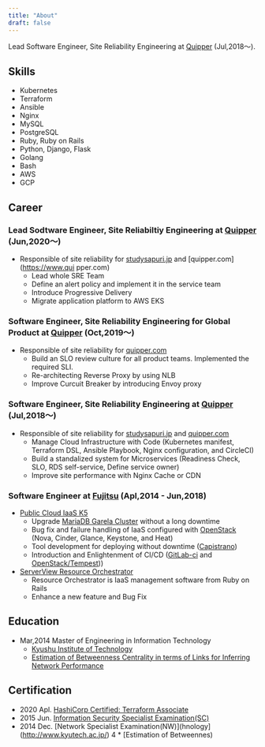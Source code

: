 ```yaml
---
title: "About"
draft: false
---
```


Lead Software Engineer, Site Reliability Engineering at [Quipper](http://www.quipper.com) (Jul,2018〜).

## Skills

- Kubernetes
- Terraform
- Ansible
- Nginx
- MySQL
- PostgreSQL
- Ruby, Ruby on Rails
- Python, Django, Flask
- Golang
- Bash
- AWS
- GCP

## Career

### Lead Sodtware Engineer, Site Reliabiltiy Engineering at [Quipper](http://www.quipper.com) (Jun,2020〜)
* Responsible of site reliability for [studysapuri.jp](https://studysapuri.jp) and [quipper.com](https://www.qui    pper.com)
  * Lead whole SRE Team
  * Define an alert policy and implement it in the service team
  * Introduce Progressive Delivery
  * Migrate application platform to AWS EKS

### Software Engineer, Site Reliability Engineering for Global Product at [Quipper](http://www.quipper.com) (Oct,2019〜)

* Responsible of site reliability for [quipper.com](https://www.quipper.com)
  * Build an SLO review culture for all product teams. Implemented the required SLI.
  * Re-architecting Reverse Proxy by using NLB
  * Improve Curcuit Breaker by introducing Envoy proxy


### Software Engineer, Site Reliability Engineering at [Quipper](http://www.quipper.com) (Jul,2018〜)

* Responsible of site reliability for [studysapuri.jp](https://studysapuri.jp) and [quipper.com](https://www.quipper.com)
  * Manage Cloud Infrastructure with Code (Kubernetes manifest, Terraform DSL, Ansible Playbook, Nginx configuration, and CircleCI)
  * Build a standalized system for Microservices (Readiness Check, SLO, RDS self-service, Define service owner)
  * Improve site performance with Nginx Cache or CDN

### Software Engineer at [Fujitsu](http://www.fujitsu.com/jp/) (Apl,2014 - Jun,2018)

* [Public Cloud IaaS K5](https://jp.fujitsu.com/solutions/cloud/k5/)
  * Upgrade [MariaDB Garela Cluster](https://mariadb.com/kb/en/galera-cluster/) without a long downtime
  * Bug fix and failure handling of IaaS configured with [OpenStack](https://www.openstack.org/) (Nova, Cinder, Glance, Keystone, and Heat)
  * Tool development for deploying without downtime ([Capistrano](https://capistranorb.com/))
  * Introduction and Enlightenment of CI/CD ([GitLab-ci](https://docs.gitlab.com/ee/ci/) and [OpenStack/Tempest](https://github.com/openstack/tempest)))
* [ServerView Resource Orchestrator](https://www.fujitsu.com/jp/products/software/infrastructure-software/infrastructure-software/ror/)
  * Resource Orchestrator is IaaS management software from Ruby on Rails
  * Enhance a new feature and Bug Fix

## Education

* Mar,2014 Master of Engineering in Information Technology
  * [Kyushu Institute of Technology](http://www.kyutech.ac.jp/)
  * [Estimation of Betweenness Centrality in terms of Links for Inferring Network Performance](https://ci.nii.ac.jp/naid/110009861196/)

## Certification

- 2020 Apl. [HashiCorp Certified: Terraform Associate](https://www.hashicorp.com/certification/terraform-associate/)
- 2015 Jun. [Information Security Specialist Examination(SC)](https://www.jitec.ipa.go.jp/1_11seido/sc_28.html)
- 2014 Dec. [Network Specialist Examination(NW)](hnology](http://www.kyutech.ac.jp/)
  4   * [Estimation of Betweennes)
